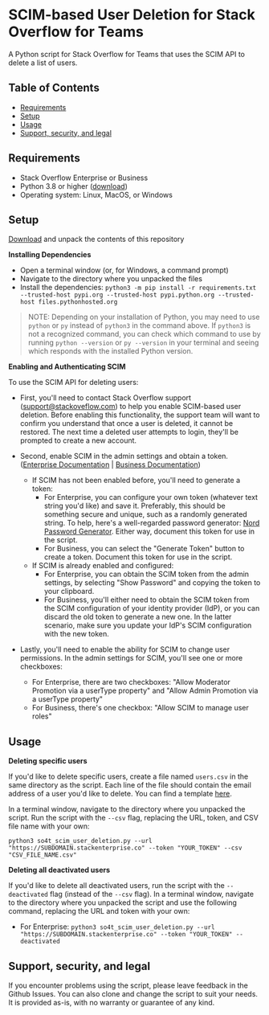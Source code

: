 # SCIM-based User Deletion for Stack Overflow for Teams
A Python script for Stack Overflow for Teams that uses the SCIM API to delete a list of users.

## Table of Contents
* [Requirements](https://github.com/StackExchange/so4t_scim_user_deletion?tab=readme-ov-file#requirements)
* [Setup](https://github.com/StackExchange/so4t_scim_user_deletion?tab=readme-ov-file#setup)
* [Usage](https://github.com/StackExchange/so4t_scim_user_deletion?tab=readme-ov-file#usage)
* [Support, security, and legal](https://github.com/StackExchange/so4t_scim_user_deletion?tab=readme-ov-file#support-security-and-legal)


## Requirements
* Stack Overflow Enterprise or Business
* Python 3.8 or higher ([download](https://www.python.org/downloads/))
* Operating system: Linux, MacOS, or Windows

## Setup

[Download](https://github.com/StackExchange/so4t_scim_user_deletion/archive/refs/heads/main.zip) and unpack the contents of this repository

**Installing Dependencies**

* Open a terminal window (or, for Windows, a command prompt)
* Navigate to the directory where you unpacked the files
* Install the dependencies: `python3 -m pip install -r requirements.txt --trusted-host pypi.org --trusted-host pypi.python.org --trusted-host files.pythonhosted.org`

> NOTE: Depending on your installation of Python, you may need to use `python` or `py` instead of `python3` in the command above. If `python3` is not a recognized command, you can check which command to use by running `python --version` or `py --version` in your terminal and seeing which responds with the installed Python version.

**Enabling and Authenticating SCIM**

To use the SCIM API for deleting users:

* First, you'll need to contact Stack Overflow support (support@stackoveflow.com) to help you enable SCIM-based user deletion. Before enabling this functionality, the support team will want to confirm you understand that once a user is deleted, it cannot be restored. The next time a deleted user attempts to login, they'll be prompted to create a new account.

* Second, enable SCIM in the admin settings and obtain a token. ([Enterprise Documentation](https://support.stackenterprise.co/support/solutions/articles/22000236123-system-for-cross-domain-identity-management-scim-2-0-support) | [Business Documentation](https://stackoverflowteams.help/en/articles/4538506-automated-user-provisioning-scim-overview)) 
    * If SCIM has not been enabled before, you'll need to generate a token:
        * For Enterprise, you can configure your own token (whatever text string you'd like) and save it. Preferably, this should be something secure and unique, such as a randomly generated string. To help, here's a well-regarded password generator: [Nord Password Generator](https://nordpass.com/password-generator/). Either way, document this token for use in the script.
        * For Business, you can select the "Generate Token" button to create a token. Document this token for use in the script.
    * If SCIM is already enabled and configured:
        * For Enterprise, you can obtain the SCIM token from the admin settings, by selecting "Show Password" and copying the token to your clipboard.
        * For Business, you'll either need to obtain the SCIM token from the SCIM configuration of your identity provider (IdP), or you can discard the old token to generate a new one. In the latter scenario, make sure you update your IdP's SCIM configuration with the new token.

* Lastly, you'll need to enable the ability for SCIM to change user permissions. In the admin settings for SCIM, you'll see one or more checkboxes:
    * For Enterprise, there are two checkboxes: "Allow Moderator Promotion via a userType property" and "Allow Admin Promotion via a userType property"
    * For Business, there's one checkbox: "Allow SCIM to manage user roles"

## Usage

**Deleting specific users**

If you'd like to delete specific users, create a file named `users.csv` in the same directory as the script. Each line of the file should contain the email address of a user you'd like to delete. You can find a template [here](https://github.com/StackExchange/so4t_scim_user_deletion/blob/main/Templates/users.csv).

In a terminal window, navigate to the directory where you unpacked the script. Run the script with the `--csv` flag, replacing the URL, token, and CSV file name with your own:

`python3 so4t_scim_user_deletion.py --url "https://SUBDOMAIN.stackenterprise.co" --token "YOUR_TOKEN" --csv "CSV_FILE_NAME.csv"`

**Deleting all deactivated users**

If you'd like to delete all deactivated users, run the script with the `--deactivated` flag (instead of the `--csv` flag). In a terminal window, navigate to the directory where you unpacked the script and use the following command, replacing the URL and token with your own:
* For Enterprise: `python3 so4t_scim_user_deletion.py --url "https://SUBDOMAIN.stackenterprise.co" --token "YOUR_TOKEN" --deactivated`


## Support, security, and legal

If you encounter problems using the script, please leave feedback in the Github Issues. You can also clone and change the script to suit your needs. It is provided as-is, with no warranty or guarantee of any kind.
